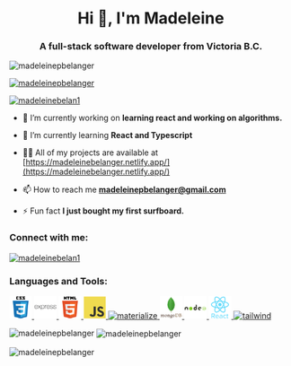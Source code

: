 <h1 align="center">Hi 👋, I'm Madeleine</h1>
<h3 align="center">A full-stack software developer from Victoria B.C.</h3>

<p align="left"> <img src="https://komarev.com/ghpvc/?username=madeleinepbelanger&label=Profile%20views&color=0e75b6&style=flat" alt="madeleinepbelanger" /> </p>

<p align="left"> <a href="https://github.com/ryo-ma/github-profile-trophy"><img src="https://github-profile-trophy.vercel.app/?username=madeleinepbelanger" alt="madeleinepbelanger" /></a> </p>

<p align="left"> <a href="https://twitter.com/madeleinebelan1" target="blank"><img src="https://img.shields.io/twitter/follow/madeleinebelan1?logo=twitter&style=for-the-badge" alt="madeleinebelan1" /></a> </p>

- 🔭 I’m currently working on **learning react and working on algorithms.**

- 🌱 I’m currently learning **React and Typescript**

- 👨‍💻 All of my projects are available at [https://madeleinebelanger.netlify.app/](https://madeleinebelanger.netlify.app/)

- 📫 How to reach me **madeleinepbelanger@gmail.com**

- ⚡ Fun fact **I just bought my first surfboard.**

<h3 align="left">Connect with me:</h3>
<p align="left">
<a href="https://twitter.com/madeleinebelan1" target="blank"><img align="center" src="https://raw.githubusercontent.com/rahuldkjain/github-profile-readme-generator/master/src/images/icons/Social/twitter.svg" alt="madeleinebelan1" height="30" width="40" /></a>
</p>

<h3 align="left">Languages and Tools:</h3>
<p align="left"> <a href="https://www.w3schools.com/css/" target="_blank" rel="noreferrer"> <img src="https://raw.githubusercontent.com/devicons/devicon/master/icons/css3/css3-original-wordmark.svg" alt="css3" width="40" height="40"/> </a> <a href="https://expressjs.com" target="_blank" rel="noreferrer"> <img src="https://raw.githubusercontent.com/devicons/devicon/master/icons/express/express-original-wordmark.svg" alt="express" width="40" height="40"/> </a> <a href="https://www.w3.org/html/" target="_blank" rel="noreferrer"> <img src="https://raw.githubusercontent.com/devicons/devicon/master/icons/html5/html5-original-wordmark.svg" alt="html5" width="40" height="40"/> </a> <a href="https://developer.mozilla.org/en-US/docs/Web/JavaScript" target="_blank" rel="noreferrer"> <img src="https://raw.githubusercontent.com/devicons/devicon/master/icons/javascript/javascript-original.svg" alt="javascript" width="40" height="40"/> </a> <a href="https://materializecss.com/" target="_blank" rel="noreferrer"> <img src="https://raw.githubusercontent.com/prplx/svg-logos/5585531d45d294869c4eaab4d7cf2e9c167710a9/svg/materialize.svg" alt="materialize" width="40" height="40"/> </a> <a href="https://www.mongodb.com/" target="_blank" rel="noreferrer"> <img src="https://raw.githubusercontent.com/devicons/devicon/master/icons/mongodb/mongodb-original-wordmark.svg" alt="mongodb" width="40" height="40"/> </a> <a href="https://nodejs.org" target="_blank" rel="noreferrer"> <img src="https://raw.githubusercontent.com/devicons/devicon/master/icons/nodejs/nodejs-original-wordmark.svg" alt="nodejs" width="40" height="40"/> </a> <a href="https://reactjs.org/" target="_blank" rel="noreferrer"> <img src="https://raw.githubusercontent.com/devicons/devicon/master/icons/react/react-original-wordmark.svg" alt="react" width="40" height="40"/> </a> <a href="https://tailwindcss.com/" target="_blank" rel="noreferrer"> <img src="https://www.vectorlogo.zone/logos/tailwindcss/tailwindcss-icon.svg" alt="tailwind" width="40" height="40"/> </a> </p>

<p><img align="left" src="https://github-readme-stats.vercel.app/api/top-langs?username=madeleinepbelanger&show_icons=true&locale=en&layout=compact" alt="madeleinepbelanger" /></p>

<p>&nbsp;<img align="center" src="https://github-readme-stats.vercel.app/api?username=madeleinepbelanger&show_icons=true&locale=en" alt="madeleinepbelanger" /></p>

<p><img align="center" src="https://github-readme-streak-stats.herokuapp.com/?user=madeleinepbelanger&" alt="madeleinepbelanger" /></p>
